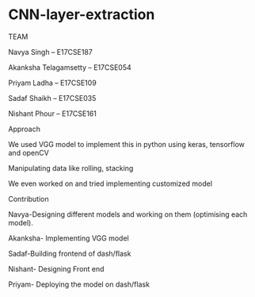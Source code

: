 # CNN-layer-extraction


TEAM 

Navya Singh – E17CSE187​

Akanksha Telagamsetty – E17CSE054​

Priyam Ladha – E17CSE109​

Sadaf Shaikh – E17CSE035​

Nishant Phour – E17CSE161


Approach

We used VGG model to implement this in python using keras, tensorflow and openCV ​

Manipulating data like rolling, stacking​

We even worked on and tried implementing customized model

Contribution

Navya-Designing different models and working on them (optimising each model).​

Akanksha- Implementing VGG model ​

Sadaf-Building frontend of dash/flask​

Nishant- Designing Front end​

Priyam- Deploying the model on dash/flask
